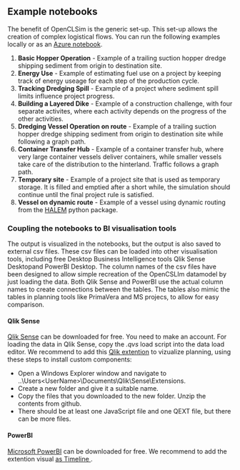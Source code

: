 ## Example notebooks

The benefit of OpenCLSim is the generic set-up. This set-up allows the creation of complex logistical flows. You can run the following examples locally or as an [Azure notebook](https://notebooks.azure.com/home/projects).

1. **Basic Hopper Operation** - Example of a trailing suction hopper dredge shipping sediment from origin to destination site.
2. **Energy Use** - Example of estimating fuel use on a project by keeping track of energy useage for each step of the production cycle.
3. **Tracking Dredging Spill** - Example of a project where sediment spill limits influence project progress.
4. **Building a Layered Dike** - Example of a construction challenge, with four separate activites, where each activity depends on the progress of the other activities.
5. **Dredging Vessel Operation on route** - Example of a trailing suction hopper dredge shipping sediment from origin to destination site while following a graph path.
6. **Container Transfer Hub** - Example of a container transfer hub, where very large container vessels deliver containers, while smaller vessels take care of the distribution to the hinterland. Traffic follows a graph path.
7. **Temporary site** - Example of a project site that is used as temporary storage. It is filled and emptied after a short while, the simulation should continue until the final project rule is satisfied.
8. **Vessel on dynamic route** - Example of a vessel using dynamic routing from the [HALEM](https://pypi.org/project/halem/) python package.

### Coupling the notebooks to BI visualisation tools

The output is visualized in the notebooks, but the output is also saved to external csv files. These csv files can be loaded into other visualisation tools, including free Desktop Business Intelligence tools Qlik Sense Desktopand PowerBI Desktop. The column names of the csv files have been designed to allow simple recreation of the OpenCSLIm datamodel by just loading the data. Both Qlik Sense and PowerBI use the actual column names to create connections between the tables. The tables also mimic the tables in planning tools like PrimaVera and MS projecs, to allow for easy comparison.

#### Qlik Sense
[Qlik Sense](https://www.qlik.com/us/try-or-buy/download-qlik-sense) can be downloaded for free. You need to make an account. For loading the data in Qlik Sense, copy the *.qvs* load script into the data load editor. We recommend to add this [Qlik extention](https://github.com/SimoneSilini/Reboot-Timeline) to vizualize planning, using these steps to install custom components:
* Open a Windows Explorer window and navigate to ..\Users\<UserName>\Documents\Qlik\Sense\Extensions.
* Create a new folder and give it a suitable name.
* Copy the files that you downloaded to the new folder. Unzip the contents from github.
* There should be at least one JavaScript file and one QEXT file, but there can be more files.

#### PowerBI
[Microsoft PowerBI](https://powerbi.microsoft.com/en-us/desktop/) can be downloaded for free. We recommend to add the extention visual [as Timeline ](https://appsource.microsoft.com/en-us/product/power-bi-visuals/WA104381377).
